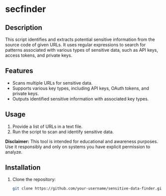 # secfinder

## Description

This script identifies and extracts potential sensitive information from the source code of given URLs. It uses regular expressions to search for patterns associated with various types of sensitive data, such as API keys, access tokens, and private keys.

## Features

- Scans multiple URLs for sensitive data.
- Supports various key types, including API keys, OAuth tokens, and private keys.
- Outputs identified sensitive information with associated key types.

## Usage

1. Provide a list of URLs in a text file.
2. Run the script to scan and identify sensitive data.

**Disclaimer:**
This tool is intended for educational and awareness purposes. Use it responsibly and only on systems you have explicit permission to analyze.

## Installation

1. Clone the repository:

   ```bash
   git clone https://github.com/your-username/sensitive-data-finder.git

